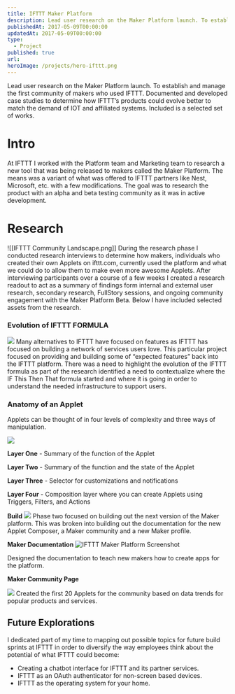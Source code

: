 ```yaml
---
title: IFTTT Maker Platform
description: Lead user research on the Maker Platform launch. To establish and manage the first community of makers who used IFTTT. Documented and developed case studies to determine how IFTTT’s products could evolve better to match the demand of IOT and affiliated systems. Included is a selected set of works.
publishedAt: 2017-05-09T00:00:00
updatedAt: 2017-05-09T00:00:00
type:
  - Project
published: true
url: 
heroImage: /projects/hero-ifttt.png
---
```

Lead user research on the Maker Platform launch. To establish and manage the first community of makers who used IFTTT. Documented and developed case studies to determine how IFTTT’s products could evolve better to match the demand of IOT and affiliated systems. Included is a selected set of works.

# Intro

At IFTTT I worked with the Platform team and Marketing team to research a new tool that was being released to makers called the Maker Platform. The means was a variant of what was offered to IFTTT partners like Nest, Microsoft, etc. with a few modifications. The goal was to research the product with an alpha and beta testing community as it was in active development.

# Research
![[IFTTT Community Landscape.png]]
During the research phase I conducted research interviews to determine how makers, individuals who created their own Applets on ifttt.com, currently used the platform and what we could do to allow them to make even more awesome Applets. After interviewing participants over a course of a few weeks I created a research readout to act as a summary of findings form internal and external user research, secondary research, FullStory sessions, and ongoing community engagement with the Maker Platform Beta. Below I have included selected assets from the research.


### Evolution of IFTTT FORMULA
![](https://d2w9rnfcy7mm78.cloudfront.net/24250379/original_0f1d503adac934bbe23db0da74c7f74b.png?1697735479?bc=0)
Many alternatives to IFTTT have focused on features as IFTTT has focused on building a network of services users love. This particular project focused on providing and building some of “expected features” back into the IFTTT platform. There was a need to highlight the evolution of the IFTTT formula as part of the research identified a need to contextualize where the IF This Then That formula started and where it is going in order to understand the needed infrastructure to support users.  

### Anatomy of an Applet

Applets can be thought of in four levels of complexity and three ways of manipulation.  

![](https://d2w9rnfcy7mm78.cloudfront.net/7651564/original_616e6eee29c76f3efd693c85a7f5d811.png?1592010897?bc=0)

**Layer One** - Summary of the function of the Applet

**Layer Two** - Summary of the function and the state of the Applet

**Layer Three** - Selector for customizations and notifications

**Layer Four** - Composition layer where you can create Applets using Triggers, Filters, and Actions

**Build**
![](https://d2w9rnfcy7mm78.cloudfront.net/7682326/original_0d44f14c676f660c657a511d97ec5890.png?1592277705?bc=0)
Phase two focused on building out the next version of the Maker platform. This was broken into building out the documentation for the new Applet Composer, a Maker community and a new Maker profile.




**Maker Documentation**
![IFTTT Maker Platform Screenshot](https://d2w9rnfcy7mm78.cloudfront.net/7682324/original_3a7a7e873698ef627656deb1ea731870.png?1592277708?bc=0)

Designed the documentation to teach new makers how to create apps for the platform.


**Maker Community Page**

![](https://d2w9rnfcy7mm78.cloudfront.net/7682326/original_0d44f14c676f660c657a511d97ec5890.png?1592277705?bc=0)
Created the first 20 Applets for the community based on data trends for popular products and services.


## Future Explorations

I dedicated part of my time to mapping out possible topics for future build sprints at IFTTT in order to diversify the way employees think about the potential of what IFTTT could become:

- Creating a chatbot interface for IFTTT and its partner services.
- IFTTT as an OAuth authenticator for non-screen based devices.
- IFTTT as the operating system for your home.